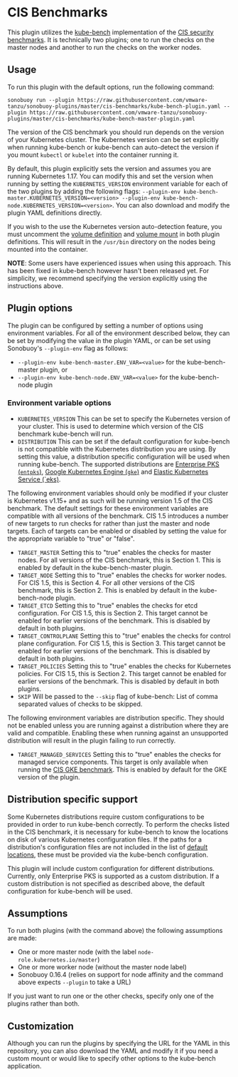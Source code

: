 # CIS Benchmarks

This plugin utilizes the [kube-bench][kubebench] implementation of the [CIS security benchmarks][cis]. It is technically two plugins; one to run the checks on the master nodes and another to run the checks on the worker nodes.

## Usage

To run this plugin with the default options, run the following command:

```
sonobuoy run --plugin https://raw.githubusercontent.com/vmware-tanzu/sonobuoy-plugins/master/cis-benchmarks/kube-bench-plugin.yaml --plugin https://raw.githubusercontent.com/vmware-tanzu/sonobuoy-plugins/master/cis-benchmarks/kube-bench-master-plugin.yaml
```

The version of the CIS benchmark you should run depends on the version of your Kubernetes cluster.
The Kubernetes version can be set explicitly when running kube-bench or kube-bench can auto-detect the version if you mount `kubectl` or `kubelet` into the container running it.

By default, this plugin explicitly sets the version and assumes you are running Kubernetes 1.17.
You can modify this and set the version when running by setting the `KUBERNETES_VERSION` environment variable for each of the two plugins by adding the following flags:
`--plugin-env kube-bench-master.KUBERNETES_VERSION=<version> --plugin-env kube-bench-node.KUBERNETES_VERSION=<version>`.
You can also download and modify the plugin YAML definitions directly.

If you wish to the use the Kubernetes version auto-detection feature, you must uncomment the [volume definition](./kube-bench-master-plugin.yaml#L24-L26) and [volume mount](./kube-bench-master-plugin.yaml#L73-L74) in both plugin definitions.
This will result in the `/usr/bin` directory on the nodes being mounted into the container.

**NOTE**: Some users have experienced issues when using this approach.
This has been fixed in kube-bench however hasn't been released yet.
For simplicity, we recommend specifying the version explicitly using the instructions above.

## Plugin options

The plugin can be configured by setting a number of options using environment variables.
For all of the environment described below, they can be set by modifying the value in the plugin YAML, or can be set using Sonobuoy's `--plugin-env` flag as follows:
* `--plugin-env kube-bench-master.ENV_VAR=<value>` for the kube-bench-master plugin, or
* `--plugin-env kube-bench-node.ENV_VAR=<value>` for the kube-bench-node plugin

### Environment variable options
* `KUBERNETES_VERSION`
  This can be set to specify the Kubernetes version of your cluster. This is used to determine which version of the CIS benchmark kube-bench will run.
* `DISTRIBUTION`
  This can be set if the default configuration for kube-bench is not compatible with the Kubernetes distribution you are using.
  By setting this value, a distribution specific configuration will be used when running kube-bench.
  The supported distributions are [Enterprise PKS (`entpks`)](./entpks), [Google Kubernetes Engine (`gke`)](./gke) and [Elastic Kubernetes Service (`eks)](./eks).

The following environment variables should only be modified if your cluster is Kubernetes v1.15+ and as such will be running version 1.5 of the CIS benchmark.
The default settings for these environment variables are compatible with all versions of the benchmark.
CIS 1.5 introduces a number of new targets to run checks for rather than just the master and node targets.
Each of targets can be enabled or disabled by setting the value for the appropriate variable to "true" or "false".

* `TARGET_MASTER`
  Setting this to "true" enables the checks for master nodes. For all versions of the CIS benchmark, this is Section 1.
  This is enabled by default in the kube-bench-master plugin.
* `TARGET_NODE`
  Setting this to "true" enables the checks for worker nodes. For CIS 1.5, this is Section 4. For all other versions of the CIS benchmark, this is Section 2.
  This is enabled by default in the kube-bench-node plugin.
* `TARGET_ETCD`
  Setting this to "true" enables the checks for etcd configuration. For CIS 1.5, this is Section 2. This target cannot be enabled for earlier versions of the benchmark.
  This is disabled by default in both plugins.
* `TARGET_CONTROLPLANE`
  Setting this to "true" enables the checks for control plane configuration. For CIS 1.5, this is Section 3. This target cannot be enabled for earlier versions of the benchmark.
  This is disabled by default in both plugins.
* `TARGET_POLICIES`
  Setting this to "true" enables the checks for Kubernetes policies. For CIS 1.5, this is Section 2. This target cannot be enabled for earlier versions of the benchmark.
  This is disabled by default in both plugins.
* `SKIP`
   Will be passed to the `--skip` flag of kube-bench: List of comma separated values of checks to be skipped.

The following environment variables are distribution specific.
They should not be enabled unless you are running against a distribution where they are valid and compatible.
Enabling these when running against an unsupported distribution will result in the plugin failing to run correctly.

* `TARGET_MANAGED_SERVICES`
  Setting this to "true" enables the checks for managed service components.
  This target is only available when running the [CIS GKE benchmark](./gke).
  This is enabled by default for the GKE version of the plugin.

## Distribution specific support

Some Kubernetes distributions require custom configurations to be provided in order to run kube-bench correctly.
To perform the checks listed in the CIS benchmark, it is necessary for kube-bench to know the locations on disk of various Kubernetes configuration files.
If the paths for a distribution's configuration files are not included in the list of [default locations](https://github.com/aquasecurity/kube-bench/blob/master/cfg/config.yaml), these must be provided via the kube-bench configuration.

This plugin will include custom configuration for different distributions.
Currently, only Enterprise PKS is supported as a custom distribution.
If a custom distribution is not specified as described above, the default configuration for kube-bench will be used.

## Assumptions

To run both plugins (with the command above) the following assumptions are made:

 - One or more master node (with the label `node-role.kubernetes.io/master`)
 - One or more worker node (without the master node label)
 - Sonobuoy 0.16.4 (relies on support for node affinity and the command above expects `--plugin` to take a URL)

If you just want to run one or the other checks, specify only one of the plugins rather than both.

## Customization

Although you can run the plugins by specifying the URL for the YAML in this repository, you can also download the YAML and modify it if you need a custom mount or would like to specify other options to the kube-bench application.

[kubebench]: https://github.com/aquasecurity/kube-bench
[cis]: https://www.cisecurity.org/benchmark/kubernetes
